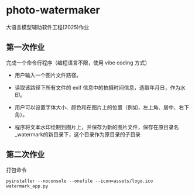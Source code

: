 # photo-watermaker
大语言模型辅助软件工程(2025)作业

## 第一次作业

完成一个命令行程序（编程语言不限，使用 vibe coding 方式）

- 用户输入一个图片文件路径。

- 读取该路径下所有文件的 exif 信息中的拍摄时间信息，选取年月日，作为水印。

- 用户可以设置字体大小、颜色和在图片上的位置（例如，左上角、居中、右下角）。

- 程序将文本水印绘制到图片上，并保存为新的图片文件，保存在原目录名_watermark的新目录下，这个目录作为原目录的子目录

## 第二次作业

打包命令

```angular2html
pyinstaller --noconsole --onefile --icon=assets/logo.ico watermark_app.py
```